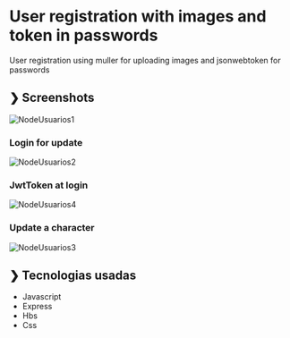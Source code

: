 # User registration with images and token in passwords

User registration using muller for uploading images and jsonwebtoken for passwords

## ❯ Screenshots

![NodeUsuarios1](https://user-images.githubusercontent.com/113739170/213881939-46ffe2f8-c2ca-4e3b-8dd3-424f5aeb2b86.JPG)

### Login for update

![NodeUsuarios2](https://user-images.githubusercontent.com/113739170/213881977-bdb27031-16b2-45ed-99cc-c26ea895da3d.JPG)

### JwtToken at login

![NodeUsuarios4](https://user-images.githubusercontent.com/113739170/213882029-73a97710-4cd6-46cb-ad96-e39aa035d13a.JPG)

### Update a character

![NodeUsuarios3](https://user-images.githubusercontent.com/113739170/213881987-9b2386ae-89a9-4889-9005-989d40e34d9a.JPG)

## ❯ Tecnologias usadas

- Javascript
- Express
- Hbs
- Css
